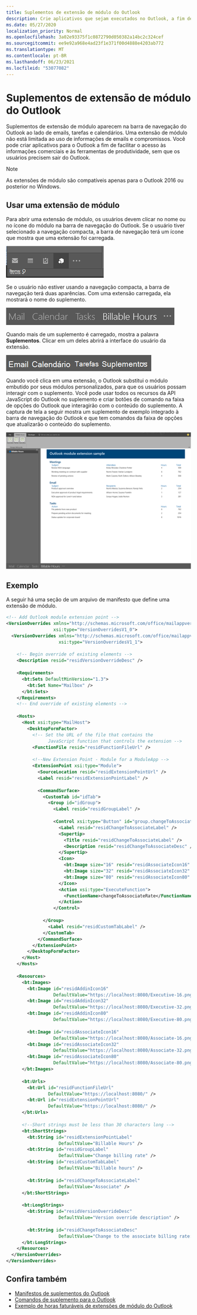 ```yaml
---
title: Suplementos de extensão de módulo do Outlook
description: Crie aplicativos que sejam executados no Outlook, a fim de facilitar o acesso às informações comerciais e à ferramentas de produtividade, sem que os usuários precisem sair do Outlook.
ms.date: 05/27/2020
localization_priority: Normal
ms.openlocfilehash: 3a02e93375f1c0872790d050382a14bc2c324cef
ms.sourcegitcommit: ee9e92a968e4ad23f1e371f00d4888e4203ab772
ms.translationtype: MT
ms.contentlocale: pt-BR
ms.lasthandoff: 06/23/2021
ms.locfileid: "53077082"
---
```

# <a name="module-extension-outlook-add-ins"></a>Suplementos de extensão de módulo do Outlook

Suplementos de extensão de módulo aparecem na barra de navegação do Outlook ao lado de emails, tarefas e calendários. Uma extensão de módulo não está limitada ao uso de informações de emails e compromissos. Você pode criar aplicativos para o Outlook a fim de facilitar o acesso às informações comerciais e às ferramentas de produtividade, sem que os usuários precisem sair do Outlook.

> [!NOTE]
> As extensões de módulo são compatíveis apenas para o Outlook 2016 ou posterior no Windows.  

## <a name="open-a-module-extension"></a>Usar uma extensão de módulo

Para abrir uma extensão de módulo, os usuários devem clicar no nome ou no ícone do módulo na barra de navegação do Outlook. Se o usuário tiver selecionado a navegação compacta, a barra de navegação terá um ícone que mostra que uma extensão foi carregada.

![Mostra a barra de navegação compacta quando uma extensão de módulo é carregada no Outlook.](../images/outlook-module-navigationbar-compact.png)

Se o usuário não estiver usando a navegação compacta, a barra de navegação terá duas aparências. Com uma extensão carregada, ela mostrará o nome do suplemento.

![Mostra a barra de navegação expandida quando uma extensão de módulo é carregada no Outlook.](../images/outlook-module-navigationbar-one.png)

Quando mais de um suplemento é carregado, mostra a palavra **Suplementos**. Clicar em um deles abrirá a interface do usuário da extensão.

![Mostra a barra de navegação expandida quando mais de uma extensão de módulo é carregada no Outlook.](../images/outlook-module-navigationbar-more.png)

Quando você clica em uma extensão, o Outlook substitui o módulo embutido por seus módulos personalizados, para que os usuários possam interagir com o suplemento. Você pode usar todos os recursos da API JavaScript do Outlook no suplemento e criar botões de comando na faixa de opções do Outlook que interagirão com o conteúdo do suplemento. A captura de tela a seguir mostra um suplemento de exemplo integrado à barra de navegação do Outlook e que tem comandos da faixa de opções que atualizarão o conteúdo do suplemento.

![Mostra a interface do usuário de uma extensão de módulo.](../images/outlook-module-extension.png)

## <a name="example"></a>Exemplo

A seguir há uma seção de um arquivo de manifesto que define uma extensão de módulo.

```xml
<!-- Add Outlook module extension point -->
<VersionOverrides xmlns="http://schemas.microsoft.com/office/mailappversionoverrides"
                  xsi:type="VersionOverridesV1_0">
  <VersionOverrides xmlns="http://schemas.microsoft.com/office/mailappversionoverrides/1.1"
                    xsi:type="VersionOverridesV1_1">

    <!-- Begin override of existing elements -->
    <Description resid="residVersionOverrideDesc" />

    <Requirements>
      <bt:Sets DefaultMinVersion="1.3">
        <bt:Set Name="Mailbox" />
      </bt:Sets>
    </Requirements>
    <!-- End override of existing elements -->

    <Hosts>
      <Host xsi:type="MailHost">
        <DesktopFormFactor>
          <!-- Set the URL of the file that contains the
                JavaScript function that controls the extension -->
          <FunctionFile resid="residFunctionFileUrl" />

          <!--New Extension Point - Module for a ModuleApp -->
          <ExtensionPoint xsi:type="Module">
            <SourceLocation resid="residExtensionPointUrl" />
            <Label resid="residExtensionPointLabel" />

            <CommandSurface>
              <CustomTab id="idTab">
                <Group id="idGroup">
                  <Label resid="residGroupLabel" />

                  <Control xsi:type="Button" id="group.changeToAssociate">
                    <Label resid="residChangeToAssociateLabel" />
                    <Supertip>
                      <Title resid="residChangeToAssociateLabel" />
                      <Description resid="residChangeToAssociateDesc" />
                    </Supertip>
                    <Icon>
                      <bt:Image size="16" resid="residAssociateIcon16" />
                      <bt:Image size="32" resid="residAssociateIcon32" />
                      <bt:Image size="80" resid="residAssociateIcon80" />
                    </Icon>
                    <Action xsi:type="ExecuteFunction">
                      <FunctionName>changeToAssociateRate</FunctionName>
                    </Action>
                  </Control>
                  
              </Group>
                <Label resid="residCustomTabLabel" />
              </CustomTab>
            </CommandSurface>
          </ExtensionPoint>
        </DesktopFormFactor>
      </Host>
    </Hosts>

    <Resources>
      <bt:Images>
        <bt:Image id="residAddinIcon16" 
                  DefaultValue="https://localhost:8080/Executive-16.png" />
        <bt:Image id="residAddinIcon32" 
                  DefaultValue="https://localhost:8080/Executive-32.png" />
        <bt:Image id="residAddinIcon80" 
                  DefaultValue="https://localhost:8080/Executive-80.png" />
      
        <bt:Image id="residAssociateIcon16" 
                  DefaultValue="https://localhost:8080/Associate-16.png" />
        <bt:Image id="residAssociateIcon32" 
                  DefaultValue="https://localhost:8080/Associate-32.png" />
        <bt:Image id="residAssociateIcon80" 
                  DefaultValue="https://localhost:8080/Associate-80.png" />
      </bt:Images>

      <bt:Urls>
        <bt:Url id="residFunctionFileUrl" 
                DefaultValue="https://localhost:8080/" />
        <bt:Url id="residExtensionPointUrl" 
                DefaultValue="https://localhost:8080/" />
      </bt:Urls>

      <!--Short strings must be less than 30 characters long -->
      <bt:ShortStrings>
        <bt:String id="residExtensionPointLabel" 
                    DefaultValue="Billable Hours" />
        <bt:String id="residGroupLabel" 
                    DefaultValue="Change billing rate" />
        <bt:String id="residCustomTabLabel" 
                    DefaultValue="Billable hours" />

        <bt:String id="residChangeToAssociateLabel" 
                    DefaultValue="Associate" />
      </bt:ShortStrings>

      <bt:LongStrings>
        <bt:String id="residVersionOverrideDesc" 
                    DefaultValue="Version override description" />

        <bt:String id="residChangeToAssociateDesc" 
                    DefaultValue="Change to the associate billing rate: $127/hr" />
      </bt:LongStrings>
    </Resources>
  </VersionOverrides>
</VersionOverrides>
```

## <a name="see-also"></a>Confira também

- [Manifestos de suplementos do Outlook](manifests.md)
- [Comandos de suplemento para o Outlook](add-in-commands-for-outlook.md)
- [Exemplo de horas faturáveis de extensões de módulo do Outlook](https://github.com/OfficeDev/Outlook-Add-in-JavaScript-ModuleExtension)
